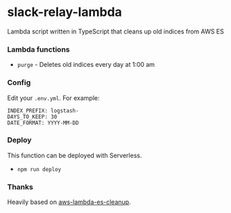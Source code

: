 # slack-relay-lambda

Lambda script written in TypeScript that cleans up old indices from AWS ES

### Lambda functions

* `purge` - Deletes old indices every day at 1:00 am

### Config

Edit your `.env.yml`. For example:

```env
INDEX_PREFIX: logstash-
DAYS_TO_KEEP: 30
DATE_FORMAT: YYYY-MM-DD
```

### Deploy

This function can be deployed with Serverless.

* `npm run deploy`

### Thanks

Heavily based on [aws-lambda-es-cleanup](https://github.com/cloudreach/aws-lambda-es-cleanup).
